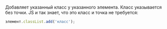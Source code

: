 Добавляет указанный класс у указанного элемента. Класс указывается без точки. JS и так знает, что это класс и точка не требуется:
```js
элемент.classList.add('класс');
```

